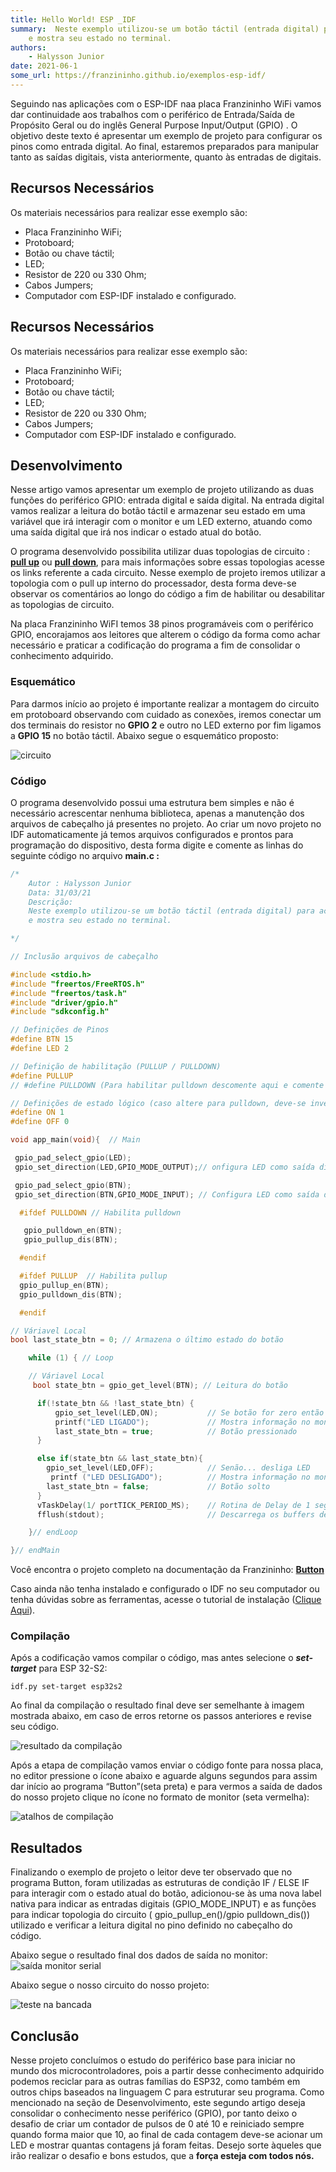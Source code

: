 ```yaml
---
title: Hello World! ESP _IDF
summary:  Neste exemplo utilizou-se um botão táctil (entrada digital) para acionar um LED (saída digital)
    e mostra seu estado no terminal.
authors:
    - Halysson Junior
date: 2021-06-1
some_url: https://franzininho.github.io/exemplos-esp-idf/
---
```


Seguindo nas aplicações com o ESP-IDF naa placa Franzininho WiFi vamos dar continuidade aos trabalhos com o periférico de Entrada/Saída de Propósito Geral ou do inglês General Purpose Input/Output (GPIO) . O objetivo deste texto é apresentar um exemplo de projeto para configurar os pinos como entrada digital.  Ao final, estaremos preparados para manipular tanto as saídas digitais, vista anteriormente, quanto às entradas de digitais.

## Recursos Necessários

Os materiais necessários para realizar esse exemplo são:

- Placa Franzininho WiFi;
- Protoboard;
- Botão ou chave táctil;
- LED;
- Resistor de 220 ou 330 Ohm;
- Cabos Jumpers;
- Computador com ESP-IDF instalado e configurado.


## **Recursos Necessários**

Os materiais necessários para realizar esse exemplo são:

-   Placa Franzininho WiFi;
-   Protoboard;
-   Botão ou chave táctil;
-   LED;
-   Resistor de 220 ou 330 Ohm;
-   Cabos Jumpers;
-   Computador com ESP-IDF instalado e configurado.

## **Desenvolvimento**

Nesse artigo vamos apresentar um exemplo de projeto utilizando as duas funções do periférico GPIO: entrada digital e saída digital. Na entrada digital vamos realizar a leitura do botão táctil e armazenar seu estado em uma variável que irá interagir com o monitor e um LED externo, atuando como uma saída digital que irá nos indicar o estado atual do botão.

O programa desenvolvido possibilita utilizar duas topologias de circuito : [**pull up**](https://www.embarcados.com.br/como-dimensionar-resistores-de-pull-up/) ou [**pull down**](https://www.embarcados.com.br/resistor-de-pull-down/), para mais informações sobre essas topologias acesse os links referente a cada circuito. Nesse exemplo de projeto iremos utilizar a topologia com o pull up interno do processador, desta forma deve-se observar os comentários ao longo do código a fim de habilitar ou desabilitar as topologias de circuito.

Na placa Franzininho WiFI temos 38 pinos programáveis com o periférico GPIO, encorajamos aos leitores que alterem o código da forma como achar necessário e praticar a codificação do programa a fim de consolidar o conhecimento adquirido.

### **Esquemático**

Para darmos início ao projeto é importante realizar a montagem do circuito em protoboard observando com cuidado as conexões, iremos conectar um dos terminais do resistor no **GPIO 2** e outro no LED externo por fim ligamos a **GPIO 15** no botão táctil. Abaixo segue o esquemático proposto:

![circuito](img/0x02-entrada-digital/1.png)


### **Código**

O programa desenvolvido possui uma estrutura bem simples e não é necessário acrescentar nenhuma biblioteca, apenas a manutenção dos arquivos de cabeçalho já presentes no projeto. Ao criar um novo projeto no IDF automaticamente já temos arquivos configurados e prontos para programação do dispositivo, desta forma digite e comente as linhas do seguinte código no arquivo **main.c :**

```c
/*
    Autor : Halysson Junior
    Data: 31/03/21
    Descrição:
    Neste exemplo utilizou-se um botão táctil (entrada digital) para acionar um LED (saída digital)
    e mostra seu estado no terminal.

*/

// Inclusão arquivos de cabeçalho

#include <stdio.h>
#include "freertos/FreeRTOS.h"
#include "freertos/task.h"
#include "driver/gpio.h"
#include "sdkconfig.h"

// Definições de Pinos
#define BTN 15
#define LED 2

// Definição de habilitação (PULLUP / PULLDOWN)
#define PULLUP
// #define PULLDOWN (Para habilitar pulldown descomente aqui e comente -> " #define PULLUP ")

// Definições de estado lógico (caso altere para pulldown, deve-se inverter os estado lógicos)
#define ON 1
#define OFF 0

void app_main(void){  // Main

 gpio_pad_select_gpio(LED);                
 gpio_set_direction(LED,GPIO_MODE_OUTPUT);// onfigura LED como saída digital

 gpio_pad_select_gpio(BTN);  
 gpio_set_direction(BTN,GPIO_MODE_INPUT); // Configura LED como saída digital

  #ifdef PULLDOWN // Habilita pulldown

   gpio_pulldown_en(BTN);
   gpio_pullup_dis(BTN);  

  #endif

  #ifdef PULLUP  // Habilita pullup
  gpio_pullup_en(BTN);
  gpio_pulldown_dis(BTN);

  #endif

// Váriavel Local
bool last_state_btn = 0; // Armazena o último estado do botão       

    while (1) { // Loop

    // Váriavel Local  
     bool state_btn = gpio_get_level(BTN); // Leitura do botão

      if(!state_btn && !last_state_btn) {
          gpio_set_level(LED,ON);           // Se botão for zero então ... liga LED
          printf("LED LIGADO");             // Mostra informação no monitor "LED LIGADO"
          last_state_btn = true;            // Botão pressionado
      }

      else if(state_btn && last_state_btn){
        gpio_set_level(LED,OFF);            // Senão... desliga LED
         printf ("LED DESLIGADO");          // Mostra informação no monitor "LED DESLIGADO"
        last_state_btn = false;             // Botão solto
      }
      vTaskDelay(1/ portTICK_PERIOD_MS);    // Rotina de Delay de 1 segundo
      fflush(stdout);                       // Descarrega os buffers de saída de dados   

    }// endLoop

}// endMain
```


Você encontra o projeto completo na documentação da Franzininho: **[Button](https://github.com/Franzininho/exemplos-esp-idf/tree/main/exemplos/Button)**

Caso ainda não tenha instalado e configurado o IDF no seu computador ou tenha dúvidas sobre as ferramentas, acesse o tutorial de instalação ([Clique Aqui](https://franzininho.github.io/exemplos-esp-idf/)).

### **Compilação**

Após a codificação vamos compilar o código, mas antes selecione o **_set-target_** para ESP 32-S2:

```
idf.py set-target esp32s2
```

Ao final da compilação o resultado final deve ser semelhante à imagem mostrada abaixo, em caso de erros retorne os passos anteriores e revise seu código.

![resultado da compilação](img/0x02-entrada-digital/2.png)


Após a etapa de compilação vamos enviar o código fonte para nossa placa, no editor pressione o ícone abaixo e aguarde alguns segundos para assim dar início ao programa “Button”(seta preta) e para vermos a saída de dados do nosso projeto clique no ícone no formato de monitor (seta vermelha):

![atalhos de compilação](img/0x02-entrada-digital/3.png)

## **Resultados**

Finalizando o exemplo de projeto o leitor deve ter observado que no programa Button, foram utilizadas as estruturas de condição IF / ELSE IF para interagir com o estado atual do botão, adicionou-se às uma nova label nativa para indicar as entradas digitais (GPIO_MODE_INPUT) e as funções para indicar topologia do circuito ( gpio_pullup_en()/gpio pulldown_dis()) utilizado e verificar a leitura digital no pino definido no cabeçalho do código.

Abaixo segue o resultado final dos dados de saída no monitor:
![saída monitor serial](img/0x02-entrada-digital/4.png)

Abaixo segue o nosso circuito do nosso projeto:

![teste na bancada](img/0x02-entrada-digital/5.png)


## **Conclusão**

Nesse projeto concluímos o estudo do periférico base para iniciar no mundo dos microcontroladores, pois a partir desse conhecimento adquirido podemos reciclar para as outras famílias do ESP32, como também em outros chips baseados na linguagem C para estruturar seu programa. Como mencionado na seção de Desenvolvimento, este segundo artigo deseja consolidar o conhecimento nesse periférico (GPIO), por tanto deixo o desafio de criar um contador de pulsos de 0 até 10 e reiniciado sempre quando forma maior que 10, ao final de cada contagem deve-se acionar um LED e mostrar quantas contagens já foram feitas. Desejo sorte àqueles que irão realizar o desafio e bons estudos, que a **força esteja com todos nós.**
